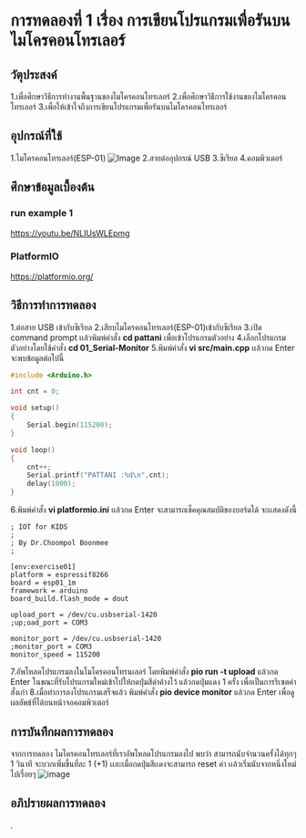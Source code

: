 # การทดลองที่ 1 เรื่อง การเขียนโปรแกรมเพื่อรันบนไมโครคอนโทรเลอร์

## วัตุประสงค์
1.เพื่อศึกษาวิธีการทำงานพื้นฐานของไมโครคอนโทรเลอร์
2.เพื่อศึกษาวิธีการใช้งานของไมโครคอนโทรเลอร์
3.เพื่อให้เข้าใจถึงการเขียนโปรแกรมเพื่อรันบนไมโครคอนโทรเลอร์



## อุปกรณ์ที่ใช้
1.ไมโครคอนโทรเลอร์(ESP-01)
![Image](https://ae01.alicdn.com/kf/HTB1QMy2J9zqK1RjSZFpq6ykSXXac/ESP8266-ESP-01-ESP01-Serial-WIFI-3-3V-5V-Serial.jpg)
2.สายต่ออุปกรณ์ USB 
3.ซีเรียล
4.คอมพิวเตอร์
## ศึกษาข้อมูลเบื้องต้น
### run example 1
https://youtu.be/NLIUsWLEpmg
### PlatformIO
https://platformio.org/

## วิธีการทำการทดลอง
1.ต่อสาย USB เข้ากับซีเรียล 
2.เสียบไมโครคอนโทรเลอร์(ESP-01)เข้ากับซีเรียล
3.เปิด command prompt เเล้วพิมพ์คำสั่ง **cd pattani** เพื่อเข้าโปรแกรมตัวอย่าง
4.เลือกโปรแกรมตัวอย่างโดยใช้คำสั่ง **cd 01_Serial-Monitor**
5.พิมพ์คำสั่ง **vi src/main.cpp** เเล้วกด Enter จะพบข้อมูลต่อไปนี้
```c
#include <Arduino.h>

int cnt = 0;

void setup()
{
	Serial.begin(115200);
}

void loop()
{
	cnt++;
	Serial.printf("PATTANI :%d\n",cnt);
	delay(1000);
}
```
6.พิมพ์คำสั่ง **vi platformio.ini** เเล้วกด Enter จะสามารถเช็คคุณสมบัติของบอร์ดได้ จะเเสดงดังนี้
```
; IOT for KIDS
;
; By Dr.Choompol Boonmee
;

[env:exercise01]
platform = espressif8266
board = esp01_1m
framework = arduino
board_build.flash_mode = dout

upload_port = /dev/cu.usbserial-1420
;up;oad_port = COM3

monitor_port = /dev/cu.usbserial-1420
;monitor_port = COM3
monitor_speed = 115200
```
7.อัพโหลดโปรแกรมลงในไมโครคอนโทรนเลอร์ โดยพิมพ์คำสั่ง **pio run -t upload** แล้วกด Enter ในขณะที่รับโปรแกรมใหม่เข้าไปให้กดปุ่มสีดำค้างไว้ แล้วกดปุ่มแดง 1 ครั้ง เพื่อเป็นการรีเซตคำสั่งเก่า
8.เมื่อทำการลงโปรแกรมเสร็จแล้ว พิมพ์คำสั่ง **pio device monitor** แล้วกด Enter เพื่อดูผลลัพธ์ที่ได้บนหน้าจอคอมพิวเตอร์

## การบันทึกผลการทดลอง
จากการทดลอง ไมโครคอนโทรเลอร์ที่เราอัพโหลดโปรแกรมลงไป พบว่า สามารถนับจำนวนครั้งได้ทุกๆ 1 วินาที จะบวกเพิ่มขึ้นที่ละ 1 (+1) เเละเมื่อกดปุ่มสีเเดงจะสามารถ reset ค่า เเล้วเริ่มนับจากหนึ่งใหม่ไปเรื่อยๆ
![image](https://user-images.githubusercontent.com/80879589/112291448-b4375000-8cc2-11eb-9906-0ba005b59184.png)



## อภิปรายผลการทดลอง
.
 



















